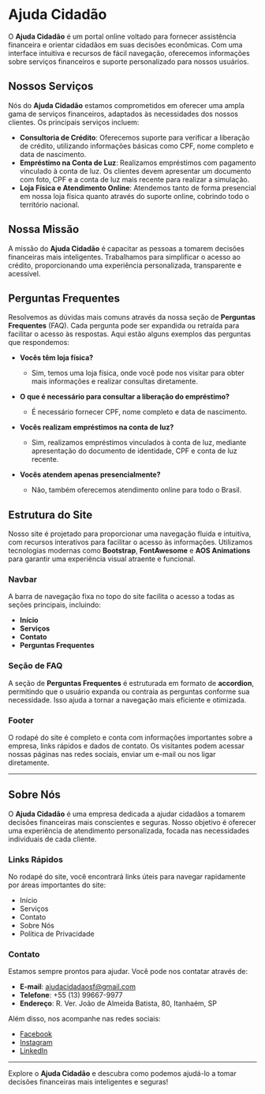 # Ajuda Cidadão

O **Ajuda Cidadão** é um portal online voltado para fornecer assistência financeira e orientar cidadãos em suas decisões econômicas. Com uma interface intuitiva e recursos de fácil navegação, oferecemos informações sobre serviços financeiros e suporte personalizado para nossos usuários.

## Nossos Serviços
Nós do **Ajuda Cidadão** estamos comprometidos em oferecer uma ampla gama de serviços financeiros, adaptados às necessidades dos nossos clientes. Os principais serviços incluem:

- **Consultoria de Crédito**: Oferecemos suporte para verificar a liberação de crédito, utilizando informações básicas como CPF, nome completo e data de nascimento.
- **Empréstimo na Conta de Luz**: Realizamos empréstimos com pagamento vinculado à conta de luz. Os clientes devem apresentar um documento com foto, CPF e a conta de luz mais recente para realizar a simulação.
- **Loja Física e Atendimento Online**: Atendemos tanto de forma presencial em nossa loja física quanto através do suporte online, cobrindo todo o território nacional.

## Nossa Missão
A missão do **Ajuda Cidadão** é capacitar as pessoas a tomarem decisões financeiras mais inteligentes. Trabalhamos para simplificar o acesso ao crédito, proporcionando uma experiência personalizada, transparente e acessível.

## Perguntas Frequentes
Resolvemos as dúvidas mais comuns através da nossa seção de **Perguntas Frequentes** (FAQ). Cada pergunta pode ser expandida ou retraída para facilitar o acesso às respostas. Aqui estão alguns exemplos das perguntas que respondemos:

- **Vocês têm loja física?**
  - Sim, temos uma loja física, onde você pode nos visitar para obter mais informações e realizar consultas diretamente.
  
- **O que é necessário para consultar a liberação do empréstimo?**
  - É necessário fornecer CPF, nome completo e data de nascimento.

- **Vocês realizam empréstimos na conta de luz?**
  - Sim, realizamos empréstimos vinculados à conta de luz, mediante apresentação do documento de identidade, CPF e conta de luz recente.

- **Vocês atendem apenas presencialmente?**
  - Não, também oferecemos atendimento online para todo o Brasil.

## Estrutura do Site
Nosso site é projetado para proporcionar uma navegação fluida e intuitiva, com recursos interativos para facilitar o acesso às informações. Utilizamos tecnologias modernas como **Bootstrap**, **FontAwesome** e **AOS Animations** para garantir uma experiência visual atraente e funcional.

### Navbar
A barra de navegação fixa no topo do site facilita o acesso a todas as seções principais, incluindo:

- **Início**
- **Serviços**
- **Contato**
- **Perguntas Frequentes**

### Seção de FAQ
A seção de **Perguntas Frequentes** é estruturada em formato de **accordion**, permitindo que o usuário expanda ou contraia as perguntas conforme sua necessidade. Isso ajuda a tornar a navegação mais eficiente e otimizada.

### Footer
O rodapé do site é completo e conta com informações importantes sobre a empresa, links rápidos e dados de contato. Os visitantes podem acessar nossas páginas nas redes sociais, enviar um e-mail ou nos ligar diretamente.

---

## Sobre Nós
O **Ajuda Cidadão** é uma empresa dedicada a ajudar cidadãos a tomarem decisões financeiras mais conscientes e seguras. Nosso objetivo é oferecer uma experiência de atendimento personalizada, focada nas necessidades individuais de cada cliente.

### Links Rápidos
No rodapé do site, você encontrará links úteis para navegar rapidamente por áreas importantes do site:

- Início
- Serviços
- Contato
- Sobre Nós
- Política de Privacidade

### Contato
Estamos sempre prontos para ajudar. Você pode nos contatar através de:

- **E-mail**: ajudacidadaosf@gmail.com
- **Telefone**: +55 (13) 99667-9977
- **Endereço**: R. Ver. João de Almeida Batista, 80, Itanhaém, SP

Além disso, nos acompanhe nas redes sociais:

- [Facebook](https://www.facebook.com/ajudacidadao.oficial/)
- [Instagram](https://www.instagram.com/ajudacidadao.oficial/)
- [LinkedIn](https://www.linkedin.com/in/ajuda-cidadao-994b98266/)

---

Explore o **Ajuda Cidadão** e descubra como podemos ajudá-lo a tomar decisões financeiras mais inteligentes e seguras!
